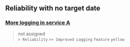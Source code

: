 ## Reliability with no target date
  
###  [More logging in service A](https://github.com/bryanmacfarlane/sample-reports/issues/18)  
> not assigned  
  `> Reliability` `>> Improved Logging` `feature` `yellow`